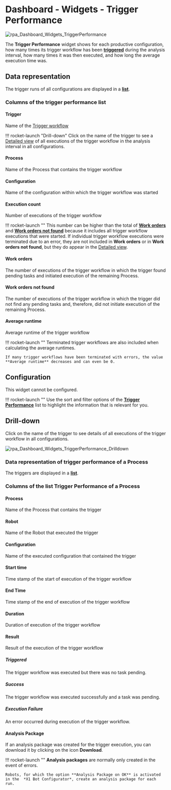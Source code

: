 # <i class="fs fs-lg fs-dashboard"></i> Dashboard - Widgets - Trigger Performance

![rpa_Dashboard_Widgets_TriggerPerformance](img/rpa_Dashboard_Widgets_TriggerPerformance.png)

The **Trigger Performance** widget shows for each productive configuration, how many times its trigger workflow has been [**triggered**](../../ProcessAutomation/ProcessManagement/rpa_processAutomation_ProcessManagement_Category_Project_Details_ProductionPhase_EN.md#process-trigger-execution) during the analysis interval, how many times it was then executed, and how long the average execution time was.


## Data representation

The trigger runs of all configurations are displayed in a [**list**](../../X1_Server/X1_Server_Basics/GUI/rpa_X1_Server_Basics_GUI_DataRepresentation_EN.md#lists).

### Columns of the trigger performance list

#### Trigger

Name of the [Trigger workflow](../../ProcessAutomation/ProcessManagement/rpa_processAutomation_ProcessManagement_Category_Project_Details_DesignPhase_EN.md#start-event)

!!! rocket-launch "Drill-down"
    Click on the name of the trigger to see a [Detailed view](#drill-down) of all executions of the trigger workflow in the analysis interval in all configurations.

#### Process

Name of the Process that contains the trigger workflow

#### Configuration

Name of the configuration within which the trigger workflow was started

#### Execution count

Number of executions of the trigger workflow

!!! rocket-launch ""
    This number can be higher than the total of [**Work orders**](#work-orders) and  [**Work orders not found**](#work-orders-not-found) because it includes all trigger workflow executions that were started. If individual trigger workflow executions were terminated due to an error, they are not included in **Work orders** or in **Work orders not found**, but they do appear in the [Detailed view](#drill-down).

#### Work orders

The number of executions of the trigger workflow in which the trigger found pending tasks and initiated execution of the remaining Process.

#### Work orders not found

The number of executions of the trigger workflow in which the trigger did not find any pending tasks and, therefore, did not initiate execution of the remaining Process.

#### Average runtime

Average runtime of the trigger workflow

!!! rocket-launch ""
    Terminated trigger workflows are also included when calculating the average runtimes.

    If many trigger workflows have been terminated with errors, the value **Average runtime** decreases and can even be 0.


## Configuration

This widget cannot be configured.

!!! rocket-launch ""
    Use the sort and filter options of the [**Trigger Performance**](#drill-down) list to highlight the information that is relevant for you.


## Drill-down

Click on the name of the trigger to see details of all executions of the trigger workflow in all configurations.

![rpa_Dashboard_Widgets_TriggerPerformance_Drilldown](img/rpa_Dashboard_Widgets_TriggerPerformance_Drilldown.png)

### Data representation of trigger performance of a Process

The triggers are displayed in a [**list**](../../X1_Server/X1_Server_Basics/GUI/rpa_X1_Server_Basics_GUI_DataRepresentation_EN.md#lists).

### Columns of the list Trigger Performance of a Process

#### Process

Name of the Process that contains the trigger

#### Robot

Name of the Robot that executed the trigger

#### Configuration

Name of the executed configuration that contained the trigger

#### Start time

Time stamp of the start of execution of the trigger workflow

#### End Time

Time stamp of the end of execution of the trigger workflow

#### Duration

Duration of execution of the trigger workflow

#### Result

Result of the execution of the trigger workflow

##### Triggered

The trigger workflow was executed but there was no task pending.

##### Success

The trigger workflow was executed successfully and a task was pending.

##### Execution Failure

An error occurred during execution of the trigger workflow.

#### Analysis Package

If an analysis package was created for the trigger execution, you can download it by clicking on the icon <i class="fas fa-download"></i> **Download**.

!!! rocket-launch ""
    **Analysis packages** are normally only created in the event of errors.

    Robots, for which the option **Analysis Package on OK** is activated in the  *X1 Bot Configurator*, create an analysis package for each run.
